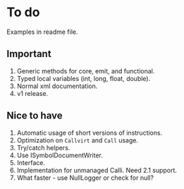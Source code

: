 # To do

Examples in readme file.

## Important

1. Generic methods for core, emit, and functional.
1. Typed local variables (int, long, float, double).
1. Normal xml documentation.
1. v1 release.

## Nice to have

1. Automatic usage of short versions of instructions.
1. Optimization on `Callvirt` and `Call` usage.
1. Try/catch helpers.
1. Use ISymbolDocumentWriter.
1. Interface.
1. Implementation for unmanaged Calli. Need 2.1 support.
1. What faster - use NullLogger or check for null?